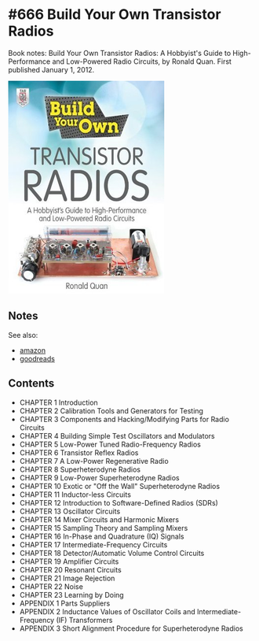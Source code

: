 # #666 Build Your Own Transistor Radios

Book notes: Build Your Own Transistor Radios: A Hobbyist's Guide to High-Performance and Low-Powered Radio Circuits, by Ronald Quan. First published January 1, 2012.

[![Build](./assets/build-your-own-transistor-radios_build.jpg?raw=true)](https://amzn.to/4bM18Rk)

## Notes

See also:

* [amazon](https://amzn.to/4bM18Rk)
* [goodreads](https://www.goodreads.com/book/show/19177789-build-your-own-transistor-radios)

## Contents

* CHAPTER 1 Introduction
* CHAPTER 2 Calibration Tools and Generators for Testing
* CHAPTER 3 Components and Hacking/Modifying Parts for Radio Circuits
* CHAPTER 4 Building Simple Test Oscillators and Modulators
* CHAPTER 5 Low-Power Tuned Radio-Frequency Radios
* CHAPTER 6 Transistor Reflex Radios
* CHAPTER 7 A Low-Power Regenerative Radio
* CHAPTER 8 Superheterodyne Radios
* CHAPTER 9 Low-Power Superheterodyne Radios
* CHAPTER 10 Exotic or "Off the Wall" Superheterodyne Radios
* CHAPTER 11 Inductor-less Circuits
* CHAPTER 12 Introduction to Software-Defined Radios (SDRs)
* CHAPTER 13 Oscillator Circuits
* CHAPTER 14 Mixer Circuits and Harmonic Mixers
* CHAPTER 15 Sampling Theory and Sampling Mixers
* CHAPTER 16 In-Phase and Quadrature (IQ) Signals
* CHAPTER 17 Intermediate-Frequency Circuits
* CHAPTER 18 Detector/Automatic Volume Control Circuits
* CHAPTER 19 Amplifier Circuits
* CHAPTER 20 Resonant Circuits
* CHAPTER 21 Image Rejection
* CHAPTER 22 Noise
* CHAPTER 23 Learning by Doing
* APPENDIX 1 Parts Suppliers
* APPENDIX 2 Inductance Values of Oscillator Coils and Intermediate-Frequency (IF) Transformers
* APPENDIX 3 Short Alignment Procedure for Superheterodyne Radios
